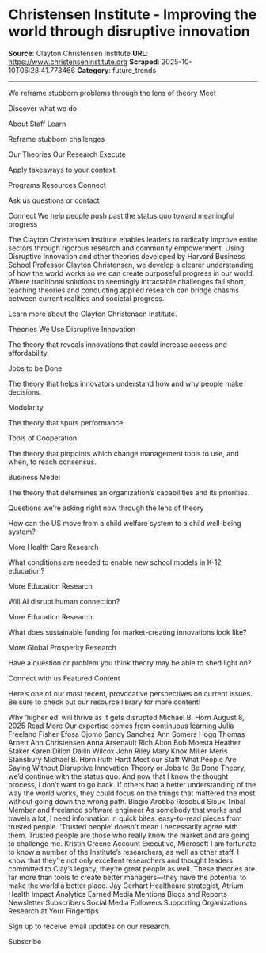 # Christensen Institute - Improving the world through disruptive innovation

**Source**: Clayton Christensen Institute
**URL**: https://www.christenseninstitute.org
**Scraped**: 2025-10-10T06:28:41.773466
**Category**: future_trends

---

We reframe stubborn problems through the lens of theory
Meet

Discover what we do

About Staff
Learn

Reframe stubborn challenges

Our Theories Our Research
Execute

Apply takeaways to your context

Programs Resources
Connect

Ask us questions or contact

Connect
We help people push past the status quo toward meaningful progress

The Clayton Christensen Institute enables leaders to radically improve entire sectors through rigorous research and community empowerment. Using Disruptive Innovation and other theories developed by Harvard Business School Professor Clayton Christensen, we develop a clearer understanding of how the world works so we can create purposeful progress in our world. Where traditional solutions to seemingly intractable challenges fall short, teaching theories and conducting applied research can bridge chasms between current realities and societal progress.

Learn more about the Clayton Christensen Institute.

Theories We Use
Disruptive Innovation

The theory that reveals innovations that could increase access and affordability.

Jobs to be Done

The theory that helps innovators understand how and why people make decisions.

Modularity

The theory that spurs performance.

Tools of Cooperation

The theory that pinpoints which change management tools to use, and when, to reach consensus. 

Business Model

The theory that determines an organization’s capabilities and its priorities.

Questions we’re asking right now through the lens of theory

How can the US move from a child welfare system to a child well-being system?

More Health Care Research

What conditions are needed to enable new school models in K-12 education?

More Education Research

Will AI disrupt human connection?

More Education Research

What does sustainable funding for market-creating innovations look like?

More Global Prosperity Research

Have a question or problem you think theory may be able to shed light on?

Connect with us
Featured Content

Here’s one of our most recent, provocative perspectives on current issues. Be sure to check out our resource library for more content!

Why ‘higher ed’ will thrive as it gets disrupted
Michael B. Horn
August 8, 2025
Read More
Our expertise comes from continuous learning
Julia Freeland Fisher
Efosa Ojomo
Sandy Sanchez
Ann Somers Hogg
Thomas Arnett
Ann Christensen
Anna Arsenault
Rich Alton
Bob Moesta
Heather Staker
Karen Dillon
Dallin Wilcox
John Riley
Mary Knox Miller
Meris Stansbury
Michael B. Horn
Ruth Hartt
Meet our Staff
What People Are Saying
Without Disruptive Innovation Theory or Jobs to Be Done Theory, we’d continue with the status quo. And now that I know the thought process, I don’t want to go back. If others had a better understanding of the way the world works, they could focus on the things that mattered the most without going down the wrong path.
Biagio Arobba
Rosebud Sioux Tribal Member and freelance software engineer
As somebody that works and travels a lot, I need information in quick bites: easy-to-read pieces from trusted people. ‘Trusted people’ doesn’t mean I necessarily agree with them. Trusted people are those who really know the market and are going to challenge me.
Kristin Greene
Account Executive, Microsoft
I am fortunate to know a number of the Institute’s researchers, as well as other staff. I know that they’re not only excellent researchers and thought leaders committed to Clay’s legacy, they’re great people as well. These theories are far more than tools to create better managers—they have the potential to make the world a better place.
Jay Gerhart
Healthcare strategist, Atrium Health
Impact Analytics
Earned Media Mentions
Blogs and Reports
Newsletter Subscribers
Social Media Followers
Supporting Organizations
Research at Your Fingertips

Sign up to receive email updates on our research.

Subscribe
